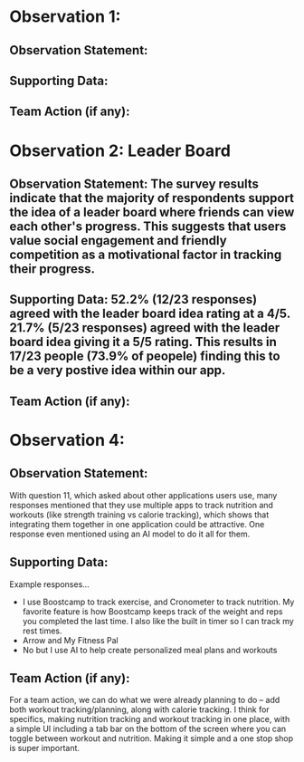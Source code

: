 <!-- Template -->
<!--Elijah-->
# Observation 1:
## Observation Statement:
## Supporting Data:
## Team Action (if any):
<!--Anthony-->
# Observation 2: Leader Board
## Observation Statement: The survey results indicate that the majority of respondents support the idea of a leader board where friends can view each other's progress. This suggests that users value social engagement and friendly competition as a motivational factor in tracking their progress.
## Supporting Data: 52.2% (12/23 responses) agreed with the leader board idea rating at a 4/5. 21.7% (5/23 responses) agreed with the leader board idea giving it a 5/5 rating. This results in 17/23 people (73.9% of peopele) finding this to be a very postive idea within our app. 
## Team Action (if any):
<!--Sully-->
# Observation 4:
## Observation Statement: 
With question 11, which asked about other applications users use, many responses mentioned that they use multiple apps to track nutrition and workouts (like strength training vs calorie tracking), which shows that integrating them together in one application could be attractive. One response even mentioned using an AI model to do it all for them.
## Supporting Data: 
Example responses... 
- I use Boostcamp to track exercise, and Cronometer to track nutrition. My favorite feature is how Boostcamp keeps track of the weight and reps you completed the last time. I also like the built in timer so I can track my rest times.
- Arrow and My Fitness Pal
- No but I use AI to help create personalized meal plans and workouts
## Team Action (if any): 
For a team action, we can do what we were already planning to do – add both workout tracking/planning, along with calorie tracking. I think for specifics, making nutrition tracking and workout tracking in one place, with a simple UI including a tab bar on the bottom of the screen where you can toggle between workout and nutrition. Making it simple and a one stop shop is super important.
